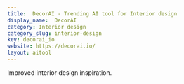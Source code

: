 ```yaml
---
title:  DecorAI - Trending AI tool for Interior design
display_name:  DecorAI
category: Interior design
category_slug: interior-design
key: decorai_io
website: https://decorai.io/
layout: aitool
---
```


Improved interior design inspiration.
